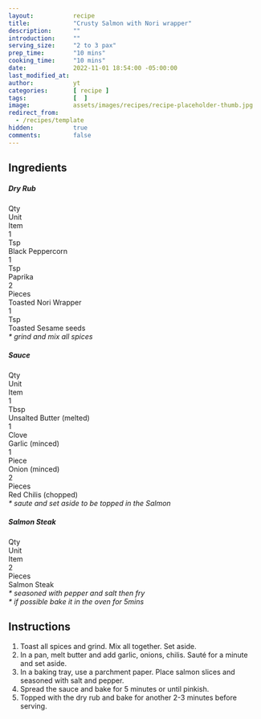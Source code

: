 ```yaml
---
layout:           recipe
title:            "Crusty Salmon with Nori wrapper"
description:      ""
introduction:     ""
serving_size:     "2 to 3 pax"
prep_time:        "10 mins"
cooking_time:     "10 mins"
date:             2022-11-01 18:54:00 -05:00:00
last_modified_at: 
author:           yt
categories:       [ recipe ]
tags:             [  ]
image:            assets/images/recipes/recipe-placeholder-thumb.jpg
redirect_from:
  - /recipes/template
hidden:           true
comments:         false
---
```


<div class="container">
  <div class="row">
    <div class="col-lg-5 mt-3">
    <h2 class="mt-0 p-1 text-center text-white bg-dark">Ingredients</h2>
    <h5 class="mt-2 p-1 text-center text-white bg-dark">Dry Rub</h5>
    <div class="container">
      <div class="row text-white bg-secondary font-weight-bold">
          <div class="col-lg-2">Qty</div>
          <div class="col-lg-3">Unit</div>
          <div class="col-lg-7">Item</div>
      </div>
      <div class="row"><div class="col-lg-2">1</div><div class="col-lg-3">Tsp</div><div class="col-lg-7">Black Peppercorn</div></div>
      <div class="row"><div class="col-lg-2">1</div><div class="col-lg-3">Tsp</div><div class="col-lg-7">Paprika</div></div>
      <div class="row"><div class="col-lg-2">2</div><div class="col-lg-3">Pieces</div><div class="col-lg-7">Toasted Nori Wrapper</div></div>
      <div class="row"><div class="col-lg-2">1</div><div class="col-lg-3">Tsp</div><div class="col-lg-7">Toasted Sesame seeds</div></div>
      <div class="row"><div class="col-lg-12"></div><em>* grind and mix all spices</em></div>
  </div>
  <h5 class="mt-2 p-1 text-center text-white bg-dark">Sauce</h5>
  <div class="container">
    <div class="row text-white bg-secondary font-weight-bold">
        <div class="col-lg-2">Qty</div>
        <div class="col-lg-3">Unit</div>
        <div class="col-lg-7">Item</div>
    </div>
    <div class="row"><div class="col-lg-2">1</div><div class="col-lg-3">Tbsp</div><div class="col-lg-7">Unsalted Butter (melted)</div></div>
    <div class="row"><div class="col-lg-2">1</div><div class="col-lg-3">Clove</div><div class="col-lg-7">Garlic (minced)</div></div>
    <div class="row"><div class="col-lg-2">1</div><div class="col-lg-3">Piece</div><div class="col-lg-7">Onion (minced)</div></div>
    <div class="row"><div class="col-lg-2">2</div><div class="col-lg-3">Pieces</div><div class="col-lg-7">Red Chilis (chopped)</div></div>
    <div class="row"><div class="col-lg-12"></div><em>* saute and set aside to be topped in the Salmon</em></div>
</div>
<h5 class="mt-2 p-1 text-center text-white bg-dark">Salmon Steak</h5>
<div class="container">
  <div class="row text-white bg-secondary font-weight-bold">
      <div class="col-lg-2">Qty</div>
      <div class="col-lg-3">Unit</div>
      <div class="col-lg-7">Item</div>
  </div>
  <div class="row"><div class="col-lg-2">2</div><div class="col-lg-3">Pieces</div><div class="col-lg-7">Salmon Steak</div></div>
  <div class="row"><div class="col-lg-12"></div><em>* seasoned with pepper and salt then fry</em></div>
  <div class="row"><div class="col-lg-12"></div><em>* if possible bake it in the oven for 5mins</em></div>
</div>
    </div>
    <div class="col-lg-7 mt-3">
    <h2 class="mt-0 p-1 text-center text-white bg-dark">Instructions</h2>
    <ol>
      <li>Toast all spices and grind. Mix all together. Set aside.</li>
      <li>In a pan, melt butter and add garlic, onions, chilis. Sauté for a minute and set aside.</li>
      <li>In a baking tray, use a parchment paper. Place salmon slices and seasoned with salt and pepper. </li>
      <li>Spread the sauce and bake for 5 minutes or until pinkish.</li>
      <li>Topped with the dry rub and bake for another 2-3 minutes before serving.</li>
    </ol>
    </div>
  </div>
</div>
<p>&nbsp;</p>
<p>&nbsp;</p>